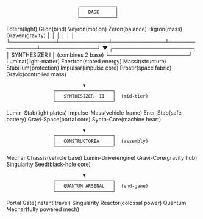                               ┌─────────────┐
                              │   BASE      │
                              └─────────────┘
   Fotern(light)  Glion(bind)  Veyron(motion)  Zeron(balance)  Higron(mass)  Graven(gravity)
       │            │             │              │               │               │
       └────────────┴─────────────┴──────────────┴───────────────┴───────────────┘
                                ▼
                     ┌─────────────────────┐
                     │   SYNTHESIZER  I    │  (combines 2 base)
                     └─────────────────────┘
   Luminat(light-matter)  Enertron(stored energy)  Massit(structure)
   Stabilium(protection)  Impulsar(impulse core)  Prostir(space fabric)  Gravix(controlled mass)

                                ▼
                     ┌─────────────────────┐
                     │   SYNTHESIZER  II   │  (mid-tier)
                     └─────────────────────┘
   Lumin-Stab(light plates)  Impulse-Mass(vehicle frame)  Ener-Stab(safe battery)
   Gravi-Space(portal core)  Synth-Core(machine heart)

                                ▼
                     ┌─────────────────────┐
                     │   CONSTRUCTORIA     │  (assembly)
                     └─────────────────────┘
   Mechar Chassis(vehicle base)  Lumin-Drive(engine)  Gravi-Core(gravity hub)  Singularity Seed(black-hole core)

                                ▼
                     ┌─────────────────────┐
                     │   QUANTUM ARSENAL   │  (end-game)
                     └─────────────────────┘
   Portal Gate(instant travel)  Singularity Reactor(colossal power)  Quantum Mechar(fully powered mech)

